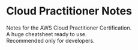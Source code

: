 # Cloud Practitioner Notes
Notes for the AWS Cloud Practitioner Certification.  
A huge cheatsheet ready to use.  
Recommended only for developers.

